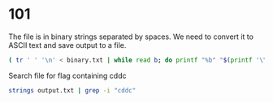 # 101
The file is in binary strings separated by spaces. We need to convert it to ASCII text and save output to a file.
```bash
( tr ' ' '\n' < binary.txt | while read b; do printf "%b" "$(printf '\\x%02x' "$((2#$b))")"; done; echo ) > output.txt
```

Search file for flag containing cddc
```bash
strings output.txt | grep -i "cddc"
```

